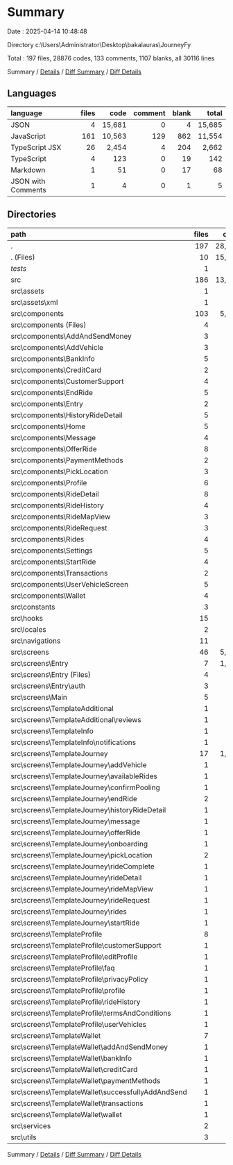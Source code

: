 # Summary

Date : 2025-04-14 10:48:48

Directory c:\\Users\\Administrator\\Desktop\\bakalauras\\JourneyFy

Total : 197 files,  28876 codes, 133 comments, 1107 blanks, all 30116 lines

Summary / [Details](details.md) / [Diff Summary](diff.md) / [Diff Details](diff-details.md)

## Languages
| language | files | code | comment | blank | total |
| :--- | ---: | ---: | ---: | ---: | ---: |
| JSON | 4 | 15,681 | 0 | 4 | 15,685 |
| JavaScript | 161 | 10,563 | 129 | 862 | 11,554 |
| TypeScript JSX | 26 | 2,454 | 4 | 204 | 2,662 |
| TypeScript | 4 | 123 | 0 | 19 | 142 |
| Markdown | 1 | 51 | 0 | 17 | 68 |
| JSON with Comments | 1 | 4 | 0 | 1 | 5 |

## Directories
| path | files | code | comment | blank | total |
| :--- | ---: | ---: | ---: | ---: | ---: |
| . | 197 | 28,876 | 133 | 1,107 | 30,116 |
| . (Files) | 10 | 15,785 | 0 | 28 | 15,813 |
| _tests_ | 1 | 9 | 0 | 2 | 11 |
| src | 186 | 13,082 | 133 | 1,077 | 14,292 |
| src\\assets | 1 | 62 | 0 | 11 | 73 |
| src\\assets\\xml | 1 | 62 | 0 | 11 | 73 |
| src\\components | 103 | 5,983 | 75 | 449 | 6,507 |
| src\\components (Files) | 4 | 233 | 0 | 20 | 253 |
| src\\components\\AddAndSendMoney | 3 | 80 | 3 | 12 | 95 |
| src\\components\\AddVehicle | 3 | 293 | 0 | 22 | 315 |
| src\\components\\BankInfo | 5 | 189 | 5 | 19 | 213 |
| src\\components\\CreditCard | 2 | 58 | 2 | 8 | 68 |
| src\\components\\CustomerSupport | 4 | 159 | 4 | 15 | 178 |
| src\\components\\EndRide | 5 | 241 | 5 | 16 | 262 |
| src\\components\\Entry | 2 | 172 | 0 | 8 | 180 |
| src\\components\\HistoryRideDetail | 5 | 261 | 0 | 18 | 279 |
| src\\components\\Home | 5 | 538 | 1 | 26 | 565 |
| src\\components\\Message | 4 | 184 | 4 | 16 | 204 |
| src\\components\\OfferRide | 8 | 369 | 8 | 32 | 409 |
| src\\components\\PaymentMethods | 2 | 84 | 2 | 8 | 94 |
| src\\components\\PickLocation | 3 | 202 | 3 | 12 | 217 |
| src\\components\\Profile | 6 | 326 | 1 | 35 | 362 |
| src\\components\\RideDetail | 8 | 436 | 8 | 30 | 474 |
| src\\components\\RideHistory | 4 | 214 | 4 | 13 | 231 |
| src\\components\\RideMapView | 3 | 251 | 3 | 18 | 272 |
| src\\components\\RideRequest | 3 | 317 | 4 | 19 | 340 |
| src\\components\\Rides | 4 | 212 | 4 | 13 | 229 |
| src\\components\\Settings | 5 | 344 | 2 | 23 | 369 |
| src\\components\\StartRide | 4 | 374 | 4 | 18 | 396 |
| src\\components\\Transactions | 2 | 76 | 2 | 8 | 86 |
| src\\components\\UserVehicleScreen | 5 | 208 | 1 | 20 | 229 |
| src\\components\\Wallet | 4 | 162 | 5 | 20 | 187 |
| src\\constants | 3 | 328 | 0 | 61 | 389 |
| src\\hooks | 15 | 807 | 16 | 130 | 953 |
| src\\locales | 2 | 90 | 0 | 4 | 94 |
| src\\navigations | 11 | 470 | 4 | 38 | 512 |
| src\\screens | 46 | 5,240 | 38 | 365 | 5,643 |
| src\\screens\\Entry | 7 | 1,227 | 0 | 73 | 1,300 |
| src\\screens\\Entry (Files) | 4 | 626 | 0 | 29 | 655 |
| src\\screens\\Entry\\auth | 3 | 601 | 0 | 44 | 645 |
| src\\screens\\Main | 5 | 859 | 2 | 72 | 933 |
| src\\screens\\TemplateAdditional | 1 | 145 | 0 | 5 | 150 |
| src\\screens\\TemplateAdditional\\reviews | 1 | 145 | 0 | 5 | 150 |
| src\\screens\\TemplateInfo | 1 | 196 | 0 | 15 | 211 |
| src\\screens\\TemplateInfo\\notifications | 1 | 196 | 0 | 15 | 211 |
| src\\screens\\TemplateJourney | 17 | 1,691 | 25 | 119 | 1,835 |
| src\\screens\\TemplateJourney\\addVehicle | 1 | 98 | 0 | 7 | 105 |
| src\\screens\\TemplateJourney\\availableRides | 1 | 211 | 3 | 11 | 225 |
| src\\screens\\TemplateJourney\\confirmPooling | 1 | 75 | 0 | 7 | 82 |
| src\\screens\\TemplateJourney\\endRide | 2 | 178 | 2 | 7 | 187 |
| src\\screens\\TemplateJourney\\historyRideDetail | 1 | 35 | 0 | 3 | 38 |
| src\\screens\\TemplateJourney\\message | 1 | 72 | 1 | 8 | 81 |
| src\\screens\\TemplateJourney\\offerRide | 1 | 71 | 3 | 6 | 80 |
| src\\screens\\TemplateJourney\\onboarding | 1 | 292 | 0 | 16 | 308 |
| src\\screens\\TemplateJourney\\pickLocation | 2 | 227 | 7 | 25 | 259 |
| src\\screens\\TemplateJourney\\rideComplete | 1 | 76 | 0 | 7 | 83 |
| src\\screens\\TemplateJourney\\rideDetail | 1 | 50 | 1 | 5 | 56 |
| src\\screens\\TemplateJourney\\rideMapView | 1 | 20 | 1 | 2 | 23 |
| src\\screens\\TemplateJourney\\rideRequest | 1 | 191 | 3 | 7 | 201 |
| src\\screens\\TemplateJourney\\rides | 1 | 73 | 3 | 6 | 82 |
| src\\screens\\TemplateJourney\\startRide | 1 | 22 | 1 | 2 | 25 |
| src\\screens\\TemplateProfile | 8 | 727 | 5 | 52 | 784 |
| src\\screens\\TemplateProfile\\customerSupport | 1 | 29 | 1 | 2 | 32 |
| src\\screens\\TemplateProfile\\editProfile | 1 | 149 | 2 | 11 | 162 |
| src\\screens\\TemplateProfile\\faq | 1 | 85 | 0 | 6 | 91 |
| src\\screens\\TemplateProfile\\privacyPolicy | 1 | 80 | 0 | 7 | 87 |
| src\\screens\\TemplateProfile\\profile | 1 | 190 | 0 | 10 | 200 |
| src\\screens\\TemplateProfile\\rideHistory | 1 | 104 | 2 | 7 | 113 |
| src\\screens\\TemplateProfile\\termsAndConditions | 1 | 47 | 0 | 6 | 53 |
| src\\screens\\TemplateProfile\\userVehicles | 1 | 43 | 0 | 3 | 46 |
| src\\screens\\TemplateWallet | 7 | 395 | 6 | 29 | 430 |
| src\\screens\\TemplateWallet\\addAndSendMoney | 1 | 28 | 1 | 3 | 32 |
| src\\screens\\TemplateWallet\\bankInfo | 1 | 39 | 1 | 4 | 44 |
| src\\screens\\TemplateWallet\\creditCard | 1 | 44 | 1 | 4 | 49 |
| src\\screens\\TemplateWallet\\paymentMethods | 1 | 60 | 1 | 5 | 66 |
| src\\screens\\TemplateWallet\\successfullyAddAndSend | 1 | 95 | 0 | 8 | 103 |
| src\\screens\\TemplateWallet\\transactions | 1 | 104 | 1 | 3 | 108 |
| src\\screens\\TemplateWallet\\wallet | 1 | 25 | 1 | 2 | 28 |
| src\\services | 2 | 69 | 0 | 14 | 83 |
| src\\utils | 3 | 33 | 0 | 5 | 38 |

Summary / [Details](details.md) / [Diff Summary](diff.md) / [Diff Details](diff-details.md)